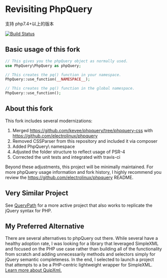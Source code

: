 # Revisiting PhpQuery
支持 php7.4+以上的版本 

[![Build Status](https://travis-ci.org/wittiws/phonarc.png?branch=master)](https://travis-ci.org/wittiws/phonarc)

## Basic usage of this fork

```` php
// This gives you the phpQuery object as normally used.
use PhpQuery\PhpQuery as phpQuery;

// This creates the pq() function in your namespace.
PhpQuery::use_function(__NAMESPACE__);

// This creates the pq() function in the global namespace.
PhpQuery::use_function();
````

## About this fork

This fork includes several modernizations:

1. Merged https://github.com/kevee/phpquery/tree/phpquery-css with https://github.com/electrolinux/phpquery
2. Removed CSSParser from this repository and included it via composer
3. Added PhpQuery\ namespace
4. Adjusted the folder structure to reflect usage of PSR-4
5. Corrected the unit tests and integrated with travis-ci

Beyond these adjustments, this project will be minimally maintained. For more phpQuery usage information and fork history, I highly recommend you review the https://github.com/electrolinux/phpquery README.

## Very Similar Project

See [QueryPath](https://github.com/technosophos/querypath) for a more active project that also works
to replicate the jQuery syntax for PHP.

## My Preferred Alternative

There are several alternatives to phpQuery out there. While several have a healthy adoption rate, I was
looking for a library that leveraged SimpleXML and focused on the PHP use case rather than building all
of the functionality from scratch and adding unnecessarily methods and selectors simply for jQuery
semantic completeness. In the end, I selected to launch a project that attempts to a be a PHP-centric 
lightweight wrapper for SimpleXML. [Learn more about QuipXml.](https://github.com/wittiws/quipxml)
